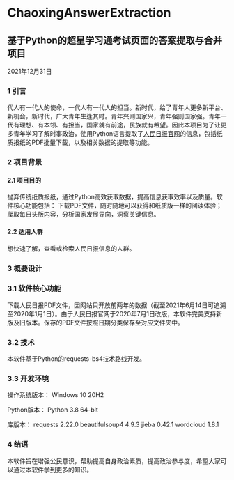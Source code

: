 # ChaoxingAnswerExtraction

## 基于Python的超星学习通考试页面的答案提取与合并项目
2021年12月31日


### 1	引言
代人有一代人的使命，一代人有一代人的担当。新时代，给了青年人更多新平台、新机会，新时代，广大青年生逢其时。青年兴则国家兴，青年强则国家强。青年一代有理想、有本领、有担当，国家就有前途，民族就有希望。因此本项目为了让更多青年学习了解时事政治，使用Python语言提取了[人民日报官网](http://paper.people.com.cn/)的信息，包括纸质报纸的PDF批量下载，以及相关数据的提取等功能。

### 2	项目背景

#### 2.1	项目目的
抛弃传统纸质报纸，通过Python高效获取数据，提高信息获取效率以及质量。软件核心功能包括：
    下载PDF文件，随时随地可以获得和纸质版一样的阅读体验；
    爬取每日头版内容，分析国家发展导向，洞察关键信息。

#### 2.2	适用人群
想快速了解，查看或检索人民日报信息的人群。

### 3	概要设计
### 3.1	软件核心功能
下载人民日报PDF文件，因网站只开放前两年的数据（截至2021年6月14日可追溯至2020年1月1日）。由于人民日报官网于2020年7月1日改版，本软件完美支持新版及旧版本。保存的PDF文件按照日期分类保存至对应文件夹中。
### 3.2	技术
本软件基于Python的requests-bs4技术路线开发。
### 3.3	开发环境
操作系统版本：
Windows 10 20H2

Python版本：
Python 3.8 64-bit

库版本：
requests 2.22.0
beautifulsoup4 4.9.3
jieba 0.42.1
wordcloud 1.8.1

### 4	结语
本软件旨在增强公民意识，帮助提高自身政治素质，提高政治参与度，希望大家可以通过本软件学到更多的知识。
